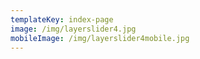 ```yaml
---
templateKey: index-page
image: /img/layerslider4.jpg
mobileImage: /img/layerslider4mobile.jpg
---
```

